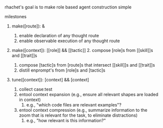 rhachet's goal is to make role based agent construction simple

milestones

1. make(<distill>[route]): <enstitch> & <enweave>
   1. enable declaration of any thought route
   2. enable observable execution of any thought route

2. make(<distill>[context]): [[role]] && [[tactic]]
   2. compose [role]s from [[skill]]s and [[trait]]s
   1. compose [tactic]s from [route]s that intersect [[skill]]s and [[trait]]s
   2. distill enprompt's from [role]s and [tactic]s

3. tune(<distill>[context]): <expand>[context] && <compress>[context]
   1. collect case:test
   2. entool context expansion (e.g., ensure all relevant shapes are loaded in context)
      1. e.g., "which code files are relevant examples"?
   3. entool context compression (e.g., summarize information to the zoom that is relevant for the task, to eliminate distractions)
      1. e.g., "how relevant is this information?"
